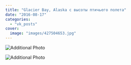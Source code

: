 ```yaml
---
title: "Glacier Bay, Alaska с высоты птичьего полета"
date: "2016-08-17"
categories: 
  - "vk_posts"
cover:
  image: "images/427504653.jpg"
---
```


![Additional Photo](https://vodpop.ru/wp-content/uploads/2023/07/427504658.jpg)

![Additional Photo](https://vodpop.ru/wp-content/uploads/2023/07/427504661.jpg)
